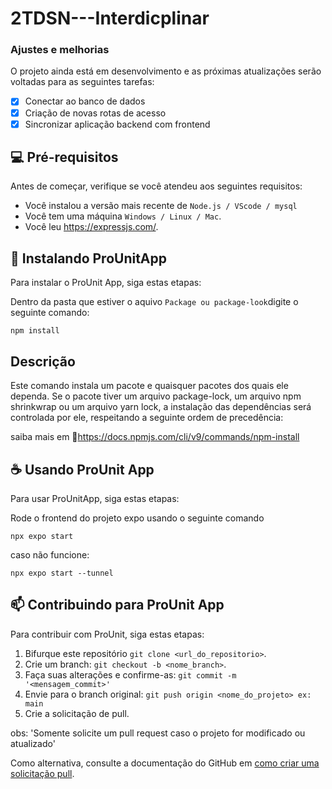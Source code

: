 # 2TDSN---Interdicplinar

### Ajustes e melhorias

O projeto ainda está em desenvolvimento e as próximas atualizações serão voltadas para as seguintes tarefas:

- [x] Conectar ao banco de dados
- [x] Criação de novas rotas de acesso
- [x] Sincronizar aplicação backend com frontend

## 💻 Pré-requisitos

Antes de começar, verifique se você atendeu aos seguintes requisitos:

- Você instalou a versão mais recente de `Node.js / VScode / mysql`
- Você tem uma máquina `Windows / Linux / Mac`.
- Você leu https://expressjs.com/.

## 🚀 Instalando ProUnitApp

Para instalar o ProUnit App, siga estas etapas:

Dentro da pasta que estiver o aquivo `Package ou package-look`digite o seguinte comando: 
```
npm install
```
## Descrição
Este comando instala um pacote e quaisquer pacotes dos quais ele dependa. Se o pacote tiver um arquivo package-lock, um arquivo npm shrinkwrap ou um arquivo yarn lock, a instalação das dependências será controlada por ele, respeitando a seguinte ordem de precedência:

saiba mais em 📘https://docs.npmjs.com/cli/v9/commands/npm-install

## ☕ Usando ProUnit App

Para usar ProUnitApp, siga estas etapas:

Rode o frontend do projeto expo usando o seguinte comando 
```
npx expo start 
```
caso não funcione: 
```
npx expo start --tunnel
```

## 📫 Contribuindo para ProUnit App

Para contribuir com ProUnit, siga estas etapas:

1. Bifurque este repositório `git clone <url_do_repositorio>`.
2. Crie um branch: `git checkout -b <nome_branch>`.
3. Faça suas alterações e confirme-as: `git commit -m '<mensagem_commit>'`
4. Envie para o branch original: `git push origin <nome_do_projeto> ex: main`
5. Crie a solicitação de pull.

obs: 'Somente solicite um pull request caso o projeto for modificado ou atualizado'

Como alternativa, consulte a documentação do GitHub em [como criar uma solicitação pull](https://help.github.com/en/github/collaborating-with-issues-and-pull-requests/creating-a-pull-request).
